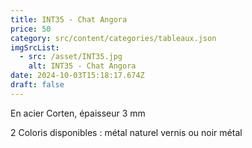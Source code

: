 ```yaml
---
title: INT35 - Chat Angora
price: 50
category: src/content/categories/tableaux.json
imgSrcList:
  - src: /asset/INT35.jpg
    alt: INT35 - Chat Angora
date: 2024-10-03T15:18:17.674Z
draft: false
---
```


En acier Corten, épaisseur 3 mm

2 Coloris disponibles : métal naturel vernis ou noir métal
